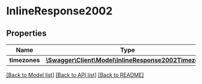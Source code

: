# InlineResponse2002

## Properties
Name | Type | Description | Notes
------------ | ------------- | ------------- | -------------
**timezones** | [**\Swagger\Client\Model\InlineResponse2002Timezones**](InlineResponse2002Timezones.md) |  | [optional] 

[[Back to Model list]](../README.md#documentation-for-models) [[Back to API list]](../README.md#documentation-for-api-endpoints) [[Back to README]](../README.md)


